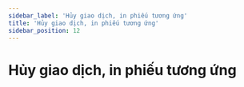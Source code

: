```yaml
---
sidebar_label: 'Hủy giao dịch, in phiếu tương ứng'
title: 'Hủy giao dịch, in phiếu tương ứng'
sidebar_position: 12
---
```


# Hủy giao dịch, in phiếu tương ứng